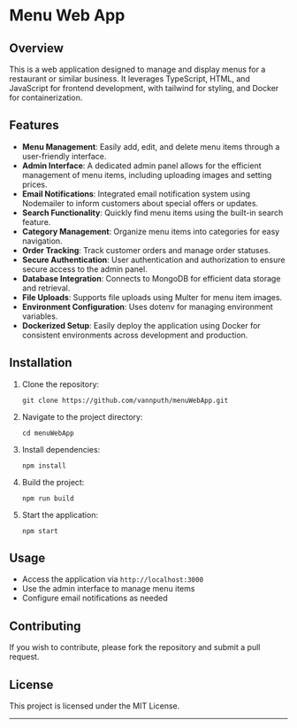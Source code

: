 # Menu Web App

## Overview
This is a web application designed to manage and display menus for a restaurant or similar business. It leverages TypeScript, HTML, and JavaScript for frontend development, with tailwind for styling, and Docker for containerization.

## Features
- **Menu Management**: Easily add, edit, and delete menu items through a user-friendly interface.
- **Admin Interface**: A dedicated admin panel allows for the efficient management of menu items, including uploading images and setting prices.
- **Email Notifications**: Integrated email notification system using Nodemailer to inform customers about special offers or updates.
- **Search Functionality**: Quickly find menu items using the built-in search feature.
- **Category Management**: Organize menu items into categories for easy navigation.
- **Order Tracking**: Track customer orders and manage order statuses.
- **Secure Authentication**: User authentication and authorization to ensure secure access to the admin panel.
- **Database Integration**: Connects to MongoDB for efficient data storage and retrieval.
- **File Uploads**: Supports file uploads using Multer for menu item images.
- **Environment Configuration**: Uses dotenv for managing environment variables.
- **Dockerized Setup**: Easily deploy the application using Docker for consistent environments across development and production.

## Installation
1. Clone the repository:
   ```
   git clone https://github.com/vannputh/menuWebApp.git
   ```
2. Navigate to the project directory:
   ```
   cd menuWebApp
   ```
3. Install dependencies:
   ```
   npm install
   ```
4. Build the project:
   ```
   npm run build
   ```
5. Start the application:
   ```
   npm start
   ```

## Usage
- Access the application via `http://localhost:3000`
- Use the admin interface to manage menu items
- Configure email notifications as needed

## Contributing
If you wish to contribute, please fork the repository and submit a pull request.

## License
This project is licensed under the MIT License.

---
